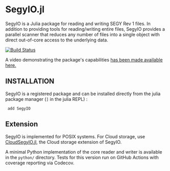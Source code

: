 # SegyIO.jl

SegyIO is a Julia package for reading and writing SEGY Rev 1 files. In addition to providing tools for reading/writing entire files, SegyIO provides a parallel scanner that reduces any number of files into a single object with direct out-of-core access to the underlying data. 

[![Build Status](https://github.com/slimgroup/SegyIO.jl/workflows/CI-tests/badge.svg)](https://github.com/slimgroup/SegyIO.jl/actions?query=workflow%3ACI-tests)

A video demonstrating the package's capabilities [has been made available here.](https://www.youtube.com/watch?v=tx530QOPeZo&feature=youtu.be)

## INSTALLATION

SegyIO is a registered package and can be installed directly from the julia package manager (`]` in the julia REPL) :

```
 add SegyIO
```

## Extension

SegyIO is implemented for POSIX systems. For Cloud storage, use [CloudSegyIO.jl](https://github.com/slimgroup/CloudSegyIO.jl), the Cloud storage extension of SegyIO.

A minimal Python implementation of the core reader and writer is available in the `python/` directory. Tests for this version run on GitHub Actions with coverage reporting via Codecov.
